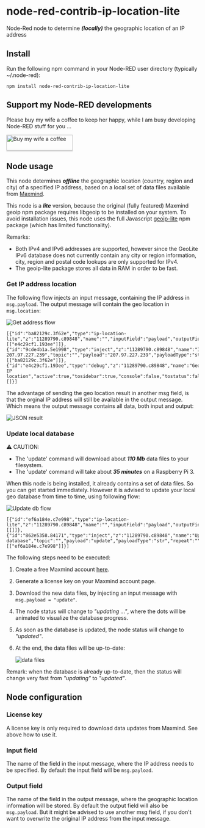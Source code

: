 # node-red-contrib-ip-location-lite
Node-Red node to determine ***(locally)*** the geographic location of an IP address

## Install

Run the following npm command in your Node-RED user directory (typically ~/.node-red):
```
npm install node-red-contrib-ip-location-lite
```

## Support my Node-RED developments

Please buy my wife a coffee to keep her happy, while I am busy developing Node-RED stuff for you ...

<a href="https://www.buymeacoffee.com/bartbutenaers" target="_blank"><img src="https://www.buymeacoffee.com/assets/img/custom_images/orange_img.png" alt="Buy my wife a coffee" style="height: 41px !important;width: 174px !important;box-shadow: 0px 3px 2px 0px rgba(190, 190, 190, 0.5) !important;-webkit-box-shadow: 0px 3px 2px 0px rgba(190, 190, 190, 0.5) !important;" ></a>

## Node usage

This node determines ***offline*** the geographic location (country, region and city) of a specified IP address, based on a local set of data files available from [Maxmind](http://maxmind.com/).

This node is a ***lite*** version, because the original (fully featured) Maxmind geoip npm package requires libgeoip to be installed on your system.  To avoid installation issues, this node uses the full Javascript [geoip-lite](https://github.com/geoip-lite/node-geoip) npm package (which has limited functionality).

Remarks:
+ Both IPv4 and IPv6 addresses are supported, however since the GeoLite IPv6 database does not currently contain any city or region information, city, region and postal code lookups are only supported for IPv4.
+ The geoip-lite package stores all data in RAM in order to be fast.

### Get IP address location

The following flow injects an input message, containing the IP address in `msg.payload`.  The output message will contain the geo location in `msg.location`:

![Get address flow](https://user-images.githubusercontent.com/14224149/83962331-d4656200-a89c-11ea-9b17-726f10b51d95.png)

```
[{"id":"ba82129c.3f62e","type":"ip-location-lite","z":"11289790.c89848","name":"","inputField":"payload","outputField":"location","x":410,"y":980,"wires":[["e4c29cf1.193ee"]]},{"id":"9cde4b1a.5e1998","type":"inject","z":"11289790.c89848","name":"Inject 207.97.227.239","topic":"","payload":"207.97.227.239","payloadType":"str","repeat":"","crontab":"","once":false,"onceDelay":0.1,"x":200,"y":980,"wires":[["ba82129c.3f62e"]]},{"id":"e4c29cf1.193ee","type":"debug","z":"11289790.c89848","name":"Geo IP location","active":true,"tosidebar":true,"console":false,"tostatus":false,"complete":"true","targetType":"full","x":600,"y":980,"wires":[]}]
```

The advantage of sending the geo location result in another msg field, is that the orginal IP address will still be available in the output message.  Which means the output message contains all data, both input and output:

![JSON result](https://user-images.githubusercontent.com/14224149/83962569-bc8edd80-a89e-11ea-9ceb-4543ffa80c53.png)

### Update local database

:warning: CAUTION: 
+ The 'update' command will download about ***110 Mb*** data files to your filesystem.
+ The 'update' command will take about ***35 minutes*** on a Raspberry Pi 3. 

When this node is being installed, it already contains a set of data files.  So you can get started immediately.  However it is advised to update your local geo database from time to time, using following flow:

![Update db flow](https://user-images.githubusercontent.com/14224149/84084200-4b0c7780-a9e3-11ea-9436-68b77d599d2b.png)

```
[{"id":"ef6a184e.c7e998","type":"ip-location-lite","z":"11289790.c89848","name":"","inputField":"payload","outputField":"payload","x":450,"y":820,"wires":[[]]},{"id":"862e5358.84171","type":"inject","z":"11289790.c89848","name":"Update database","topic":"","payload":"update","payloadType":"str","repeat":"","crontab":"","once":false,"onceDelay":0.1,"x":240,"y":820,"wires":[["ef6a184e.c7e998"]]}]
```

The following steps need to be executed:

1. Create a free Maxmind account [here](https://www.maxmind.com/en/geolite2/signup).

2. Generate a license key on your Maxmind account page.

3. Download the new data files, by injecting an input message with `msg.payload = "update"`.

4. The node status will change to *"updating ..."*, where the dots will be animated to visualize the database progress.

5. As soon as the database is updated, the node status will change to *"updated"*.  
   
6. At the end, the data files will be up-to-date:   

   ![data files](https://user-images.githubusercontent.com/14224149/83962705-ebf21a00-a89f-11ea-8959-1eb1b979b353.png)
   
Remark: when the database is already up-to-date, then the status will change very fast from *"updating"* to *"updated"*.

## Node configuration

### License key
A license key is only required to download data updates from Maxmind.  See above how to use it.

### Input field
The name of the field in the input message, where the IP address needs to be specified.  By default the input field will be `msg.payload`.

### Output field
The name of the field in the output message, where the geographic location information will be stored.  By default the output field will also be `msg.payload`.  But it might be advised to use another msg field, if you don't want to overwrite the original IP address from the input message.
